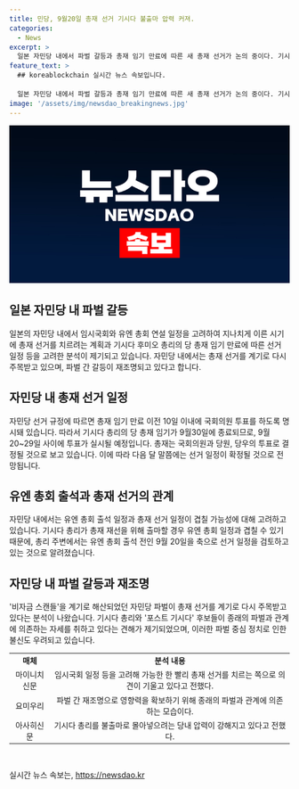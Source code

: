 ```yaml
---
title: 민당, 9월20일 총재 선거 기시다 불출마 압력 커져.
categories:
  - News
excerpt: >
  일본 자민당 내에서 파벌 갈등과 총재 임기 만료에 따른 새 총재 선거가 논의 중이다. 기시다 후미오 총리의 당 총재 임기가 끝나는 9월20일을 고려하여 선거 일정이 조율되고 있으며, 유엔 총회와의 겹침 문제도 고려되고 있다. 또한, 파벌 간의 관계 의존성과 비자금 문제 등으로 자민당 내부 정치가 주목받고 있다. 새로운 총재가 선출되면서 파벌 간의 관계와 정당 신뢰 등이 변화할 것으로 예상된다.
feature_text: >
  ## koreablockchain 실시간 뉴스 속보입니다.

  일본 자민당 내에서 파벌 갈등과 총재 임기 만료에 따른 새 총재 선거가 논의 중이다. 기시다 후미오 총리의 당 총재 임기가 끝나는 9월20일을 고려하여 선거 일정이 조율되고 있으며, 유엔 총회와의 겹침 문제도 고려되고 있다. 또한, 파벌 간의 관계 의존성과 비자금 문제 등으로 자민당 내부 정치가 주목받고 있다. 새로운 총재가 선출되면서 파벌 간의 관계와 정당 신뢰 등이 변화할 것으로 예상된다.
image: '/assets/img/newsdao_breakingnews.jpg'
---
```


<p><img src="/assets/img/newsdao_breakingnews.jpg" alt="koreablockchain 속보" /></p>

<h2 data-ke-size="size26">일본 자민당 내 파벌 갈등</h2>

<p data-ke-size="size16">일본의 자민당 내에서 임시국회와 유엔 총회 연설 일정을 고려하여 지나치게 이른 시기에 총재 선거를 치르려는 계획과 기시다 후미오 총리의 당 총재 임기 만료에 따른 선거 일정 등을 고려한 분석이 제기되고 있습니다. 자민당 내에서는 총재 선거를 계기로 다시 주목받고 있으며, 파벌 간 갈등이 재조명되고 있다고 합니다.</p>

<h2 data-ke-size="size26">자민당 내 총재 선거 일정</h2>

<p data-ke-size="size16">자민당 선거 규정에 따르면 총재 임기 만료 이전 10일 이내에 국회의원 투표를 하도록 명시돼 있습니다. 따라서 기시다 총리의 당 총재 임기가 9월30일에 종료되므로, 9월20~29일 사이에 투표가 실시될 예정입니다. 총재는 국회의원과 당원, 당우의 투표로 결정될 것으로 보고 있습니다. 이에 따라 다음 달 말쯤에는 선거 일정이 확정될 것으로 전망됩니다.</p>

<h2 data-ke-size="size26">유엔 총회 출석과 총재 선거의 관계</h2>

<p data-ke-size="size16">자민당 내에서는 유엔 총회 출석 일정과 총재 선거 일정이 겹칠 가능성에 대해 고려하고 있습니다. 기시다 총리가 총재 재선을 위해 출마할 경우 유엔 총회 일정과 겹칠 수 있기 때문에, 총리 주변에서는 유엔 총회 출석 전인 9월 20일을 축으로 선거 일정을 검토하고 있는 것으로 알려졌습니다.</p>

<h2 data-ke-size="size26">자민당 내 파벌 갈등과 재조명</h2>

<p data-ke-size="size16">'비자금 스캔들'을 계기로 해산되었던 자민당 파벌이 총재 선거를 계기로 다시 주목받고 있다는 분석이 나왔습니다. 기시다 총리와 '포스트 기시다' 후보들이 종래의 파벌과 관계에 의존하는 자세를 취하고 있다는 견해가 제기되었으며, 이러한 파벌 중심 정치로 인한 불신도 우려되고 있습니다.</p>

<table>
    <tr>
        <td style="text-align: center; height: 17px;"><b>매체</b></td>
        <td style="text-align: center; height: 17px;"><b>분석 내용</b></td>
    </tr>
    <tr>
        <td style="text-align: center; height: 17px;">마이니치신문</td>
        <td style="text-align: center; height: 17px;">임시국회 일정 등을 고려해 가능한 한 빨리 총재 선거를 치르는 쪽으로 의견이 기울고 있다고 전했다.</td>
    </tr>
    <tr>
        <td style="text-align: center; height: 17px;">요미우리</td>
        <td style="text-align: center; height: 17px;">파벌 간 재조명으로 영향력을 확보하기 위해 종래의 파벌과 관계에 의존하는 모습이다.</td>
    </tr>
    <tr>
        <td style="text-align: center; height: 17px;">아사히신문</td>
        <td style="text-align: center; height: 17px;">기시다 총리를 불출마로 몰아넣으려는 당내 압력이 강해지고 있다고 전했다.</td>
    </tr>
</table>

<p data-ke-size="size16">&nbsp;</p>
실시간 뉴스 속보는, <a href="https://newsdao.kr" rel="dofollow">https://newsdao.kr</a>



